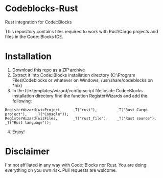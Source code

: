 # Codeblocks-Rust
Rust integration for Code::Blocks

This repository contains files required to work with Rust/Cargo projects and files in the Code::Blocks IDE.

# Installation
1. Download this repo as a ZIP archive
2. Extract it into Code::Blocks installation directory (C:\Program Files\Codeblocks or whatever on Windows, /usr/share/codeblocks on *nix)
3. In the file templates/wizard/config.script file inside Code::Blocks installation directory find the function RegisterWizards and add the following:
```
RegisterWizard(wizProject,     _T("rust"),         _T("Rust Cargo project"),    _T("Console"));
RegisterWizard(wizFiles,       _T("rust_file"),    _T("Rust source"),           _T("Rust language"));
```
4. Enjoy!

# Disclaimer
I'm not affiliated in any way with Code::Blocks nor Rust. You are doing everything on you own risk. Pull requests are welcome.

